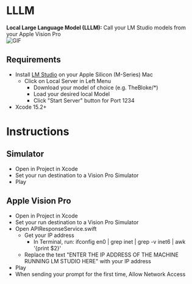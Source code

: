 # LLLM
**Local Large Language Model (LLLM):** Call your LM Studio models from your Apple Vision Pro   
![GIF](https://github.com/IvanCampos/visionOS-examples/assets/872137/a691758a-4e3a-4b58-9c72-06d9ed655ae8)

## Requirements
* Install [LM Studio](https://lmstudio.ai/) on your Apple Silicon (M-Series) Mac
  * Click on Local Server in Left Menu
    * Download your model of choice (e.g. TheBloke/*)
    * Load your desired local Model
    * Click "Start Server" button for Port 1234
* Xcode 15.2+

# Instructions
## Simulator
* Open in Project in Xcode
* Set your run destination to a Vision Pro Simulator
* Play

## Apple Vision Pro
* Open in Project in Xcode
* Set your run destination to a Vision Pro Simulator
* Open APIResponseService.swift
  * Get your IP address
    * In Terminal, run: ifconfig en0 | grep inet | grep -v inet6 | awk '{print $2}'
  * Replace the text "ENTER THE IP ADDRESS OF THE MACHINE RUNNING LM STUDIO HERE" with your IP address
* Play
* When sending your prompt for the first time, Allow Network Access
